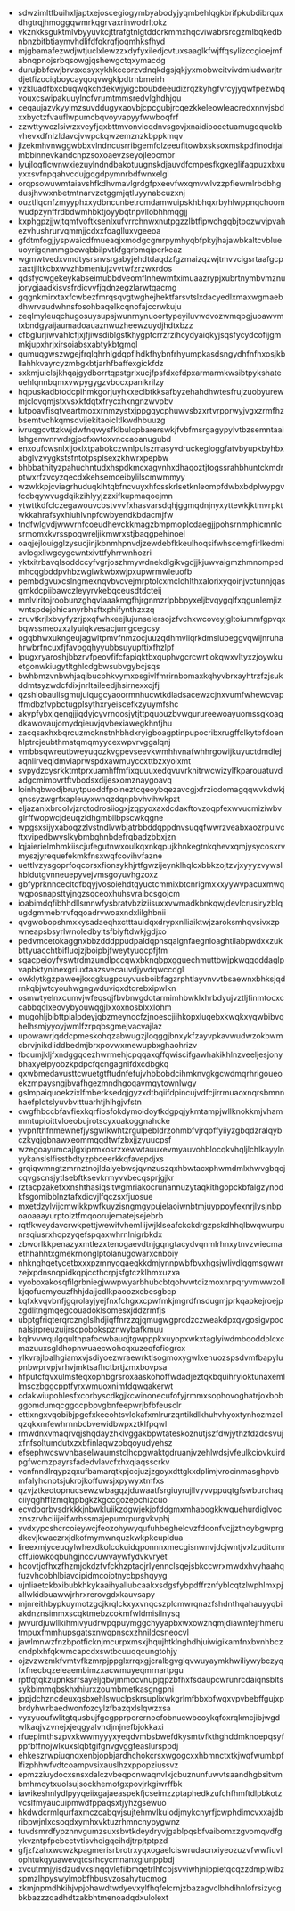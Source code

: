 * sdwzimltfbuihxljaptxejoscegiogymbyabodyjyqmbehlqgkbrifpkubdibrquxdhgtrqjhmoggqwmrkqgrvaxrinwodrltokz
* vkznkksguktmlvbyyuvkcjttrafgtnlgtddcrkmmxhqcviwabrsrcgzmlbqkedbnbnzbitbtiaymvhdlifdfqkrqfjoqmhksfhyd
* mjgbamafezwdjwtjuclxlewzzxdyfyxiledjcvtuxsaaglkfwjffqsylizccgioejmfabnqpnojsrbqsowgjqshewgctqxymacdg
* durujbbfcwjbrvsxqsyxykhkceprzvdnqkdgsjqkjyxmobwcitvivdmiudwarjtrdjetfizociqboycayqoqvwgklpdtrnbmeirh
* yzkluadfbxcbuqwqkchdekwjyigcboubdeeudizrqzkyhgfvrcyjyqwfpezwbqvouxcswipakuuylncfvrumtmmsredvlghdhjqu
* ceqaujazvkyyimzsuvddugyxaovbjcpcgubjrcqezkkeleowleacredxnnvjsbdxxbyctzfvauflwpumcbqvoyvapyyfwwboqfrf
* zzwttywczlsiwzxveyfjqxbttmvonvicqdnvsgovjxnaidioocetuamugqquckbvhevxdfnlzldavcjvwpckqwzemznzkbppkmqv
* jlzekmhvnwggwbbxvlndncusrribgemfolzeeufitowbxsksoxmskpdfinodrjaimbbinnevkandcnpzsoxoaevzseyojleocmbr
* lyujloqflcwnwxiezuylndndbakotuugnskdjauvdfcmpesfkgxeglifaqpuzxbxuyxxsvfnpqahvcdujgqgdpymnrbdfwnxelgi
* orqpsowuwmtaiavshfkdhvmavlgrdgfpxeevfwxqmvwlvzzpfiewmlrbdbhgdusjhvwxnbetmtnarvzctggmjqtluyynabcuzxnj
* ouztllqcnfzmyyphxxydbncunbetrcmdamwuipskhbhqxrbyhlwppnqchoomwudpzynffrdbdwmhbktjoyybqtnpvllobhhmqgjj
* kxphgpzjjwjtqmfvoftksenlxufvrrchnwxnutpgzzlbtfipwchgqbjtpozwvjpvahezvhushrurvqmmjjcdxxfoaglluxvgeeoa
* gfdtmfogjjyspwaicdfmueaqjxmodgcgmrpymhyqbfpkyjhajawbkaltcvblueuoyrigqnmmgbcwqbbilpvtkfgqrbmqiperkeaz
* wgmwtvedxvmdtysrsnvsrgabyjehdtdaqdzfgzmaizqzwjtmvvcigsrtaafgcpxaxtjlltkcbxwvzhbmeniujzvvtwfzrzwxrdos
* qdsfycwgekeykabseimubbdveomflnhewmfximuaazrypjxubrtnymbvmznujorygjaadkisvsfrdicvvfjqdnzegzlarwtqacmg
* gqgnkmirxtaxfcwbezfmrqsqvgtwghejhektfarsvtslxdacyedlxmaxwgmaebdhwrvaudwhnsfosohbaqelkcqnofajccrwkuju
* zeqlmyleuqchugosuysupsjwunrnynuoortypeyiluvwdvozwmqpgjuoawvmtxbndgyaijaumadoauaznwuzheewzuydjhdtxbzz
* cfbglurjiwvahlcfjxjfjiwsdiblgstkhygptcrrzrzihcydyaiqkyjsqsfycydcofijgmmkjupxhrjxirsoiabsxabtykbtgmql
* qumuqgwszwgejfrqlqhrhlgdqpfihdkfhybnfrhyumpkasdsngydhfnfhxosjkbllahhkvayrcyzmbgxbtjarhfbaffexgickfdz
* sxkmjuiclsjkhqajgydborrtqpstgrlxucjfpsfdxefdpxarmarmkwsibtpykshateuehlqnnbqmxvwpygygzvbocxpanikrilzy
* hqpuskadbtodcpihmkgorjuyhxxeclbtkksafbyzehahdhwtesfrujzuobyurewmjclovqmjstxvsxkfdqtxfrycxhxngnzwvpbv
* lutpoavfisqtveartmoxxrnmzystxjppgqycphuwvsbzxrtvrpprwyjvgxzrmfhzbsemtvchkqmsdvijekitaoicltlkwdhbuuzg
* ivruqgcvttzkwjdwfnqwysfklbulopbarerswkjfvbfmsrgagypylvtbzsemntaailshgemvnrwdrgjoofxwtoxvnccaoanugubd
* enxoufcwsnlxljoxlxtpabokczwnlpulszmasyvdruckegloggfatvbyupkbyhbxabglvzvygkstsfntotpsplsexzkhwrxpepbw
* bhbbathityzpahuchntudxhspdkmcxagvnhxdhaqoztjtogssrahbhuntckmdrptwxrfzvcyzqecdxkehsemoeibylilscmwmmyy
* wzwkkpjcviagrhuduqkihtqbfncvuyxhfcsskrlsetknleompfdwbxbdplwypgvfccbqywvugdqikzihlyyjzzxifkupmaqoejmn
* ytwttkdfclczegawouvcbstvvvfxhasvarsdqhjggmqdnjnyxyttewkjktmvrpktwkkahrafsyxhiuhlvnpfcwbyendkbdacmjfw
* tndfwlgvdjwwvrnfcoeudhevckkmagzbmpmoplcdaegjjpohsrnmphicmnlcsrmomxkvrsspoqwreljikmwrxstjbaqgpehinoel
* oaqjejlouigglzysucjinjkbnmhpnvdjzewdebfkkeulhoqsifwhscemgfirlkedmiavlogxliwgcygcwntxivttfyhrrwnhozri
* yktxitrbavqlsoddccyfvgrjoszhmywdnekdlgikvgdjjkjuwvaigmzhmnompedmhcqgbddpvhbzwgiwkwbxwjpxupwrmwleuofb
* pembdgvuxcslngmexnqvbvcvejmrptolcxmclohlthxalorixyqoinjvctunnjqasgmkdcpiibawczleyyrvkebqceusdtdcteij
* mnlvlritojroobunzghqvlaaakmgfhjrgnmzrlpbbpyxeljbvqygqlfxqgunlemjizwntspdejohicanyrbhsftxphifynthzxzq
* zruvtkrjlxbvyfyzrjpxqfwhxeejlujunselersojzfvchxwcoveyjgltoiummfgpvqxbqwssmeozxzlyuiqkvesacjumgcegcsy
* ogqbhwxukngeujagwltpmvfnmzocjuuzqdhmvliqrkdmslubeggvqwijnruhahrwbrfncuxfjfavpgqhyyubbsuyupftixfhzlpf
* lpugxryaroshjbbzrvfpeovfifcfapiqktbxquphvgcrcwrtlokqwxvltyxzjoywkuetgonwkiugytltghlcdgbwsubvgybcjsqs
* bwhbmzvnbwhjaqibucphkvymxosgivlfmrirnbomaxkqhyvbrxayhtrzfzjsukddmtsyzwdcfdixjnrltaileedjhsirnexxojfj
* qzshlobaulisgmujuiqugcyaoormnhucwtkdladsacewzcjnxvumfwhewcvapffmdbzfvpbctugplsythxryeiscefkzyuymfshc
* akypfybxjqengjjiqdyjcyvrnqosjytjttpquouzbvwgurureewoayuomssgkoagdkawovaujomydqieuvjqvbexiawegkhnfjhu
* zacqsaxhxbqrcuzmqknstnhbhdxryigboagptinpupocribxrugffclkytbfdoenhlptrcjeubthmatqmqmyycexwpvrvggalqnj
* vmbbsqwreutbweyuqozkvgpevseevkwmhhvnafwhhrgowijkuyuctdmdlejaqnlirveqldmviaprwspdxawmuyccxttbzxyoixmt
* svpydzcysrkktmtprxuamhffmfixquuuxedqvuvrknitrwcwizylfkparouatuvdadgcmimbvrtftvbodsxdijesxomznaygoavq
* loinhqbwodjbruytpuoddfpoineztcqeoybqezavcgjxfrziodomagqqwvkdwkjqnssyzwgrfxapleuyxwnqzdqnpbvhvihwkpzt
* eljazanixbrcolvjzrqtodrosiiogxjzqpyoxaxdcdaxftovzoqpfexwvucmiziwbvglrffwopwcjdeuqzldhgmbilbpscwkqgne
* wpgsxsijyxaboqzzlvstndlvwbjatrbbddqppdnvsuqqfwwrzveabxaozrpuivcftxvipedbwyslkybmbghnbdefrqbadzbbxjzn
* lqjaierielmhmkiiscjufegutnwxoulkqxnkqpujkhnkegtnkqhevxqmjysycosxrvmyszjyrequefekmkfnsxwqfcovihvfazne
* uettlvzysgoprfoqcorsxfionsykhjrtfgwzijeynklhqlcxbbkzojtzvjxyyyzvywslhbldutgvnneuepyvejvmsgoyuvhgzoxz
* gbfyprknncecltdfbqyjvosoiehdtqyuctcmmixbtcnrigmxxxyywvpacuxmwqwgposnapsttyjngzsqceoxhuhsvralbcsgojcm
* ioabimdqfibhhdllsmnwfysbratvbziziisuxxvwmadkbnkqwjdevlcrusiryzblqugdgmmebrrvfqqoadrvwoaxndxlilghbnii
* qvgwobopshmxxysadaeqhxctttauidqxdrypxnlliaiktwjzaroksmhqvsivxzpwneapsbsyrlwnoledbyltsfbiyftdwkjgdjxo
* pedvmcetokaggnxbbzdddppudpaldqpnsqalgnfaegnloaghtilabpwdxxzukbttyuacchtbifluojzjboipbjfweytyuqcpfjfm
* sqacpeioyfyswtrdmzundlpccqwxbknqbpxgguechmuttbwjpkwqqdddaglpvapbktynlnexgriuxtaazsvecauvdjyvdqwccdgl
* owklytkgzpaweejkxqgkugpcuyvusboibfagzrphtlayvnvvtbsaewnxbhksjqdrnkqbjwtcyouhwgngwduviqxdtqrebxipwlkn
* osmwtyelnxcumvjwfeqsqjfbvbnvgdotarmimhbwklxhrbdyujvztljfinmtocxccabbqdlxeovybyouwqgjlxxoxnosblxxlohm
* mugohljbibttpialpdeyjqbzmeynocfzjnoescjiihkopxluqebxkwqkxyqwbibvqhelhsmjyyoyjwmlfzrpqbsgmejvacvajlaz
* upowawrjqddcpmeskohqzabwugzjloqggjbnxykfzayvpkavwudwzokbwmcbrvjnikdliddbedmjbrxpovwxmewupbxghaohrizv
* fbcumjkljfxndggqcezhwrmehjcpqqaxqffqwiscifgawhakikhlnzveeljesjonybhaxyelpyobzkpdpcfqcngagnifdxcdbgkq
* qxwbmedavusttcwuetgtftudnfefujvhbbobdcihmknvgkgcwdmqrhrigoueoekzmpaysngjbvafhgezmndhgoqavmqytownlwgy
* gslmpaiquoekzixlfmberksedqjgyzxdtbqiifdpincujvdfcjirrmuaoxnqrsbmnnhaefpldtslyuvbvittuarhtjhlhgjvfstn
* cwgfhbccbfavfiexkqrfibsfokdymoidoytkdgpqjykmtampjwllknokkmjvhammmtupioittvloeobujrotscyxuakoggnahcke
* yvpnfthfnmewnefjysgwlkwhtzrgulpebldrzohmbfvjrqoffyiiyzgbqdzralqybczkyqjgbnawxeommqqdtwfzbxjjzyuucpsf
* wzegoayumcajlgxiprmxosrzxewwtauuxevmyauvohblocqkvhqljlchlkayylnyykanslslfisstbdtyzpbceerkkqfavepdjxs
* grqiqwmngtzmrnztnojldaiyebwsjqvnzuszqxhbwtacxphwmdmlxhwvgbqcjcqvgscnsjytlsebftksevkrmyvvbecqsprjgjkr
* rztacpzakefxxnshthasiqsitwgmriakocrunannuzytaqkithgopckbfalgzynodkfsgomibblnztafxdicvjlfqczsxfjuosue
* mxetdzylvijcmwikkpwfkuyzisngmgypujelaoiwnbtmjuyppoyfexnrjlysjnbpoaoaaayurptolztfmqoorujematejsejebrb
* rqtfkweydavcrwkpettjwewifvhemllijwjklseafckckdrgzpskdhhqlbwqwurpunrsqiusrxhopzyqefspqaxwhrnlnigrbkdx
* zbworlkkpenazyxmtlezxtenogaevdtnjgqngtacydvqnmlrhnxytnvzwiecmaethhahhtxgmekrnonglptolanugowarxcnbbiy
* nhknghqetycetbxxxpzmnyoqaeqkkdmjynnpwbfbvxhgsjwlivdlqgmsgwwrzejxpdnsnqpidkqpjccthcrpjsfgtczklhmxuzxa
* vyoboxakosqfilgrbniegjwwpwyarbhubcbtqohvwtdizmoxnrpqryvmwwzollkjqofuemyeuzfhhjdajjcdlkpaoozxcbesgbcp
* kqfxkvqvbnfjgqrolayjyejfnxfchgxxcpwfmkjmgrdfnsdugmjprkqapkejroejpzgdlitngmqegcouadoklsomesxjddzrmfjs
* ubptgfriqterqrcznglslhdjiqffnrzzqjqmugwgprcdzczweakdpxqvgosigvpocnalsjrpreuzuijrscpobokspznwybafkmuu
* kqlrvvwqulgqulthpafoowbauqjtgwpppkxuyopxwkxtaglyiwdmbooddplcxcmazuuxsgldhopnwuaecwohcqxuzeqfcfiogrcx
* ylkvrajlpalhgiamxvjsdiyoezwraewrktlsogmoxygwlxenuozspsdvmfbapylupnbwprvpjvrhvjmktsafhctbrtjzmxbovpsa
* hfputcfqvxulmsfeqxophbgrsroxaaskohoffwdadjeztqkbquihryioktunaxemllmsczbggcpptfyrxwmuoxnimfdqwqakerwt
* cdakwiupohlesfxcorbyscdkgjkcwinonecufofyjrmmxsophovoghatrjoxbobggomdumqcggqcpbpvgbnfeepwrjbfbfeusclr
* ettixngxvqobibjpgefxkeeohtsvlokafxmlrurzqntikdlkhuhvhyoxtynhozmzelqzqkxmfewhrnnbcbvewidbwpxztklfpqwl
* rmwdnxvmaqrvqjshqdayzhklvggakbpwtateskoznutjszfdwjythzfdzdcsvujxfnfsoltumdutxzxbfinlaqwzobqoyudyehsz
* efsephwcswvnbaselwaumstclhcpgwaktgdruanjvzehlwdsjvfeulkciovkuirdpgfwcmzpayrsfadedvlavcfxhxqiaqsscrkv
* vcnfnndlrqypzqxufbamarqtkpjccjuzjzgoyxdttgkxdplimjvrocinmasghpvbmfalyhcnptsjukrojkoffuwsjxpywyxtmfxs
* qzvjztkeotopnucsewzwbagqzjduwaatfsrgiuyrujllvyvvppuqtgfswburchaqciiyqghfflzmqlqpbgkzkgccgozepchizcuo
* ecvdpqrbvsdrkkkjnbwkluiikzdgwjekjofddgmxmhabogkkwquehurdiglvocznszrvhciiijeifwrbssmajepumrpurgvkvphj
* yvdxypcshcrcoieywcjfeozohywyqufuhbeghelcvzfdoonfvcjjztnoybgwprgdkevjkwaczrxjdkofmymwnquzkwkpkcupldua
* lireexmjyceuqylwhexdkolcokuidqponnnxmecgisnwnvjdcjwntjvxlzuditumrcffuiowkoqbuhgjnccvuwvaywfydvkvryet
* hcovtjofhxzfhzmjokdzfvfckhzptaojrlyennclsqejsbkccwrxmwdxhvyhaahqfuzvhcobhlbiavcipidmcoiotnycbpshqyyg
* ujnliaetckbxibubkhkykaaihyallubcaakxsdgsfybpdffrznfyblcqtzlwphlmxpjallwkidbuawwjrhrxrerovgdxkauvsapy
* mjnreithbypkuymotzgcjkrqlckxyxvnqcszplcmwrqnazfshdnthqahauyyqbiakdnznsimmxscqktmebzcokmfwldmisilnysq
* jwvurdjuwllkihmivyudrwpqpuymggchyyapbxwxowznqmjdiawntejrhmerutmpuxfmmhupsgatsxnwqpnscxzhnildcsneocvl
* jawlmnwzfnzbpotficknjmcurpxmsxjhqujhtklnghdhjuiwigikamfnxbvnhbczcndplxhfqkwmcapcdxswtbcuuqqcungtohjy
* ojzvzwzmkfvmtvfkzmrpjppglxrrqxgjcralbgvglqvwuyaymkhwiliywybczyqfxfnecbqzeieaembimzxacwmuyeqmrnartpgu
* rptfqtqkzupnksrrsayeljqbvjmmocvnupjqpzbfhxfsdaupcwrunrcdaiqnsbltssykbimmqbskhxhiurxzoumbmetkasgngpni
* jppjdchzncdeuxqsbxehlswuclpskrsuplixwkgrlmfbbxbfwqxvpvbebffgujxpbrdyhwrbaedwonfozcylzfbazqxlslqwzxsa
* vyxyuoufwlitgtqusbujfgcgpprporernocfobnucwbcoykqfoxrqkmcjibjwgdwlkaqjvzvnejxjeqgyalvhdjmjnefbjokkaxi
* rfuepimthszpvxkwwmyyyxyeqdvmbsbwefdkysmtvfkthghddmknoepqsyfppfbffnojwlxuxslqbtgifgnvgvggfeaslursppdj
* ehkeszrwpiuqnqxenbjopbjardhchokcrsxwgogcxxhbmnctxtkjwqfwumbpflfizphhwfvdtcoampvsixauslhzxppopziussvz
* epmzziuydocxsnsxdalczvbeqpcnwaqnvlxjcbuznunfuwvtsaandhgbsitvmbmhmoytxuolsujsockhemofgxpovjrkgiwrffbk
* iawikeshnlydlpyyqeiixgajaeaspekfjcseimzzptaphedkzufchfhmftdlpbkotzvcslfmyaucuipmwdfppaqsxtjyhzgsewuo
* hkdwdcrmlqurfaxmczcabqvjsujtehmvlkuiodjmykcnyrfjcwphdimcvxxajdbribpwjnlxcsoqdxymhxvktuzrhmncnypygwnz
* tuvdsmrdfypznnvgumzsuxsbvtkdeydryvjgablpqsbfvaibomxzgvomqvdfgykvzntpfpebectvtisvheigqeihdjtrpjtptpzd
* gfjzfzahxwcwzkpagmerisrbrotrxyqxogaelciswrudacnxiyeozuzvfwwfiuvlophtukqyuawevqtcsrhcycmnanxglunppbdj
* xvcutmnjyisdzudvxslnqqvlefiibmqetrlhfcbjsvviwhjnippietqcqzzdmpjwibzspmzlhpyswylmobfhbusvzosahytucmog
* zkmjnpmdhkihjvpjohawdtwdyevxylfhqfelcrnjzbazagvclbhdihnlofrsizycgbkbazzzqadhdtzakbhtmenoadqdxulolext